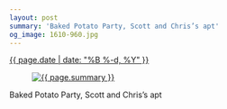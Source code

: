 ```yaml
---
layout: post
summary: 'Baked Potato Party, Scott and Chris’s apt'
og_image: 1610-960.jpg
---
```


<div class="post">
 <time>
  <a href="/1610">
   {{ page.date | date: "%B %-d, %Y" }}
  </a>
 </time>
 <a href="/1610">
  <figure data-taken="3/20/2022">
   <img alt="{{ page.summary }}" sizes="(min-width: 700px) 50vw, calc(100vw - 2rem)" src="{{ site.assets_url }}/1610-480.jpg" srcset="{{ site.assets_url }}/1610-240.jpg 240w, {{ site.assets_url }}/1610-480.jpg 480w, {{ site.assets_url }}/1610-720.jpg 720w, {{ site.assets_url }}/1610-960.jpg 960w"/>
  </figure>
 </a>
 <span>
  Baked Potato Party, Scott and Chris’s apt
 </span>
</div>
